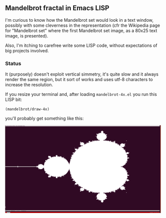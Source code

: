 ## Mandelbrot fractal in Emacs LISP

I'm curious to know how the Mandelbrot set would look in a text window, possibly with some cleverness in the representation (cfr the Wikipedia page for "Mandelbrot set" where the first Mandelbrot set image, as a 80x25 text image, is presented).

Also, I'm itching to carefree write some LISP code, without expectations of big projects involved.

### Status

It (purposely) doesn't exploit vertical simmetry, it's quite slow and it always render the same region, but it sort of works and uses utf-8 characters to increase the resolution.

If you resize your terminal and, after loading `mandelbrot-4x.el` you run this LISP bit:

    (mandelbrot/draw-4x)
    
you'll probably get something like this: 

![Mandelbrot, second  draft](https://raw.githubusercontent.com/R1ck77/elisp-mandelbrot/master/images/mehndelbrot.png)
    


